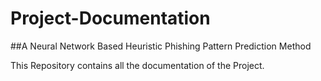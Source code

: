 # Project-Documentation
##A Neural Network Based Heuristic Phishing Pattern Prediction Method

This Repository contains all the documentation of the Project.
